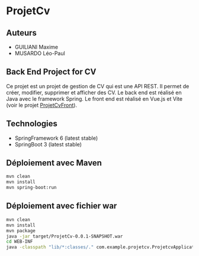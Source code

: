 # ProjetCv

## Auteurs
- GUILIANI Maxime
- MUSARDO Léo-Paul

## Back End Project for CV
Ce projet est un projet de gestion de CV qui est une API REST. Il permet de créer, modifier, supprimer et afficher des CV.
Le back end est réalisé en Java avec le framework Spring.
Le front end est réalisé en Vue.js et Vite (voir le projet [ProjetCvFront](https://github.com/MaximeGuiliani/vue-cvproject)).


## Technologies
- SpringFramework 6 (latest stable)
- SpringBoot 3 (latest stable)

## Déploiement avec Maven
```sh
mvn clean
mvn install
mvn spring-boot:run
```

## Déploiement avec fichier war

```sh
mvn clean
mvn install
mvn package
java -jar target/ProjetCv-0.0.1-SNAPSHOT.war
cd WEB-INF
java -classpath "lib/*:classes/." com.example.projetcv.ProjetcvApplication
```